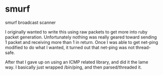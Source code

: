 # smurf
smurf broadcast scanner 

I originally wanted to write this using raw packets to get more into ruby packet generation. Unfortunately nothing was really geared toward sending 1 packet and receiving more than 1 in return. Once I was able to get net-ping modified to do what I wanted, it turned out that net-ping was not thread-safe. 
  
After that I gave up on using an ICMP related library, and did it the lame way. I basically just wrapped /bin/ping, and then parsed/threaded it. 

